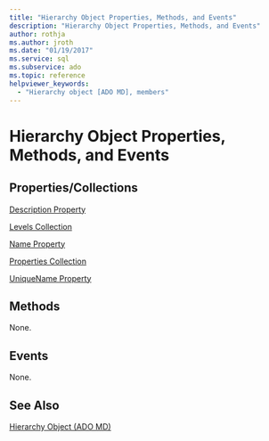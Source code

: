 ```yaml
---
title: "Hierarchy Object Properties, Methods, and Events"
description: "Hierarchy Object Properties, Methods, and Events"
author: rothja
ms.author: jroth
ms.date: "01/19/2017"
ms.service: sql
ms.subservice: ado
ms.topic: reference
helpviewer_keywords:
  - "Hierarchy object [ADO MD], members"
---
```

# Hierarchy Object Properties, Methods, and Events
## Properties/Collections  
 [Description Property](./description-property-ado-md.md)  
  
 [Levels Collection](./levels-collection-ado-md.md)  
  
 [Name Property](./name-property-ado-md.md)  
  
 [Properties Collection](../ado-api/properties-collection-ado.md)  
  
 [UniqueName Property](./uniquename-property-ado-md.md)  
  
## Methods  
 None.  
  
## Events  
 None.  
  
## See Also  
 [Hierarchy Object (ADO MD)](./hierarchy-object-ado-md.md)